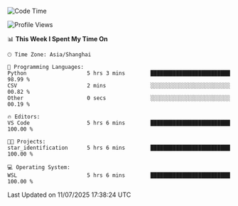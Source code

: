 <!--START_SECTION:waka-->
![Code Time](http://img.shields.io/badge/Code%20Time-3%2C028%20hrs%2038%20mins-blue)

![Profile Views](http://img.shields.io/badge/Profile%20Views-0-blue)

📊 **This Week I Spent My Time On** 

```text
🕑︎ Time Zone: Asia/Shanghai

💬 Programming Languages: 
Python                   5 hrs 3 mins        █████████████████████████   98.99 % 
CSV                      2 mins              ░░░░░░░░░░░░░░░░░░░░░░░░░   00.82 % 
Other                    0 secs              ░░░░░░░░░░░░░░░░░░░░░░░░░   00.19 % 

🔥 Editors: 
VS Code                  5 hrs 6 mins        █████████████████████████   100.00 % 

🐱‍💻 Projects: 
star_identification      5 hrs 6 mins        █████████████████████████   100.00 % 

💻 Operating System: 
WSL                      5 hrs 6 mins        █████████████████████████   100.00 % 
```


 Last Updated on 11/07/2025 17:38:24 UTC
<!--END_SECTION:waka-->